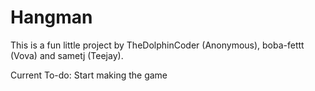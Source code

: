 
# Hangman

This is a fun little project by TheDolphinCoder (Anonymous), boba-fettt (Vova) and sametj (Teejay). <br>

Current To-do: Start making the game
